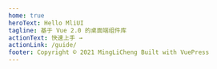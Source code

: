 ```yaml
---
home: true
heroText: Hello MliUI
tagline: 基于 Vue 2.0 的桌面端组件库
actionText: 快速上手 →
actionLink: /guide/
footer: Copyright © 2021 MingLiCheng Built with VuePress
---
```


